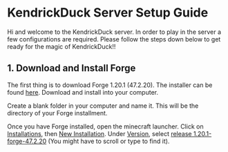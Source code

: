 # KendrickDuck Server Setup Guide

Hi and welcome to the KendrickDuck server. In order to play in the server a few configurations are required. Please follow the steps down below to get ready for the magic of KendrickDuck!!


## 1. Download and Install Forge
The first thing is to download Forge 1.20.1 (47.2.20). The installer can be found [here](forge/forge-1.20.1-47.2.20-installer.jar). Download and install into your computer.

Create a blank folder in your computer and name it. This will be the directory of your Forge installment.

Once you have Forge installed, open the minecraft launcher. Click on [Installations](welcome.md), then [New Installation](welcome.md). Under [Version](welcome.md), select [release 1.20.1-forge-47.2.20](welcome.md) (You might have to scroll or type to find it). 
